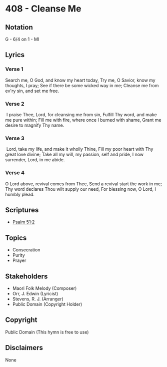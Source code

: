 # 408 - Cleanse Me

## Notation

G - 6/4 on 1 - MI

## Lyrics

### Verse 1

Search me, O God, and know my heart today, Try me, O Savior, know my thoughts, I pray; See if there be some wicked way in me; Cleanse me from ev'ry sin, and set me free.

### Verse 2

 I praise Thee, Lord, for cleansing me from sin, Fulfill Thy word, and make me pure within; Fill me with fire, where once I burned with shame, Grant me desire to magnify Thy name.

### Verse 3

 Lord, take my life, and make it wholly Thine, Fill my poor heart with Thy great love divine; Take all my will, my passion, self and pride, I now surrender, Lord, in me abide. 

### Verse 4

O Lord above, revival comes from Thee, Send a revival start the work in me; Thy word declares Thou wilt supply our need, For blessing now, O Lord, I humbly plead.


## Scriptures

- [Psalm 51:2](https://www.biblegateway.com/passage/?search=Psalm%2051%3A2)

## Topics

- Consecration
- Purity
- Prayer

## Stakeholders

- Maori Folk Melody (Composer)
- Orr, J. Edwin (Lyricist)
- Stevens, R. J. (Arranger)
- Public Domain (Copyright Holder)

## Copyright

Public Domain
(This hymn is free to use)

## Disclaimers

None

